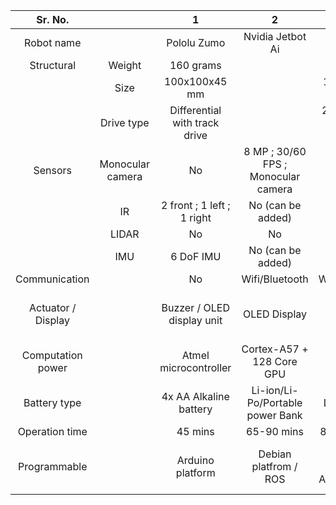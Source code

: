 |       Sr. No.      |                  |                1               |                   2                  |                 3                 |                   4                  |
|:------------------:|:----------------:|:------------------------------:|:------------------------------------:|:---------------------------------:|:------------------------------------:|
|     Robot name     |                  |          Pololu Zumo           |           Nvidia Jetbot Ai           |          Turtlebot Burger         |                Robomax               |
| Structural         |      Weight      |            160 grams           |                                      |             900 grams             |               350 grams              |
|                    |       Size       |          100x100x45 mm         |                                      |         138 x 178 x 192 mm        |           130 x 120 x 55 mm          |
|                    |    Drive type    | Differential with  track drive |                                      | 2 Differential drive  + 2 castors |             4 wheel drive            |
|       Sensors      | Monocular camera |               No               | 8 MP ; 30/60 FPS ;  Monocular camera |         No (can be added)         | 5 MP ; 30/60FPS ;  Monocular camera  |
|                    |        IR        |   2 front ; 1 left ;  1 right  |           No (can be added)          |         No (can be added)         |                2 front               |
|                    |       LIDAR      |               No               |                  No                  |                Yes                |                  No                  |
|                    |        IMU       |            6 DoF IMU           |           No (can be added)          |              9DoF IMU             |               6 DoF IMU              |
|    Communication   |                  |               No               |            Wifi/Bluetooth            |           Wifi/Bluetooth          |            Wifi/Bluetooth            |
| Actuator / Display |                  |   Buzzer / OLED  display unit  |             OLED Display             |                 No                |    EPM - electro- permanent magnet   |
|  Computation power |                  |     Atmel  microcontroller     |      Cortex-A57 +  128 Core GPU      |         Rpi 3 b + OpenCR          |          Rpi zero W + ESP 32         |
|    Battery type    |                  |    4x AA Alkaline  battery     |   Li-ion/Li-Po/Portable  power Bank  |            Lipo Battery           |       2x 18650 Li-ion  battery       |
|   Operation time   |                  |            45 mins             |              65-90 mins              |            85-110 mins            |                30 mins               |
|    Programmable    |                  |        Arduino platform        |         Debian platfrom / ROS        |  Debian platform /  Arduino / ROS |   Debian platform /  ESP-IDF / ROS   |